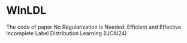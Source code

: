 # WInLDL
The code of paper No Regularization is Needed: Efficient and Effective Incomplete Label Distribution Learning (IJCAI24)
